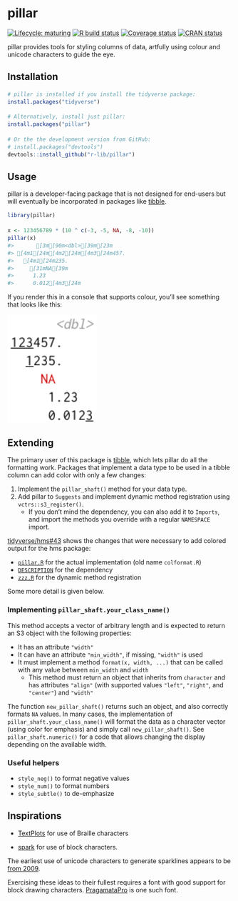 
<!-- README.md is generated from README.Rmd on GitHub Actions: do not edit by hand -->

# pillar

<!-- badges: start -->

[![Lifecycle:
maturing](https://img.shields.io/badge/lifecycle-maturing-blue.svg)](https://www.tidyverse.org/lifecycle/#maturing)
[![R build
status](https://github.com/r-lib/pillar/workflows/R-CMD-check/badge.svg)](https://github.com/r-lib/pillar/actions)
[![Coverage
status](https://codecov.io/gh/r-lib/pillar/branch/master/graph/badge.svg)](https://codecov.io/github/r-lib/pillar?branch=master)
[![CRAN
status](https://www.r-pkg.org/badges/version/pillar)](https://cran.r-project.org/package=pillar)
<!-- badges: end -->

pillar provides tools for styling columns of data, artfully using colour
and unicode characters to guide the eye.

## Installation

``` r
# pillar is installed if you install the tidyverse package:
install.packages("tidyverse")

# Alternatively, install just pillar:
install.packages("pillar")

# Or the the development version from GitHub:
# install.packages("devtools")
devtools::install_github("r-lib/pillar")
```

## Usage

pillar is a developer-facing package that is not designed for end-users
but will eventually be incorporated in packages like
[tibble](https://tibble.tidyverse.org/).

``` r
library(pillar)

x <- 123456789 * (10 ^ c(-3, -5, NA, -8, -10))
pillar(x)
#>       [3m[90m<dbl>[39m[23m
#> [4m1[24m[4m2[24m[4m3[24m457.    
#>   [4m1[24m235.    
#>     [31mNA[39m     
#>      1.23  
#>      0.012[4m3[24m
```

If you render this in a console that supports colour, you’ll see
something that looks like this:

<img src="man/figures/colours.png" width="200px" />

## Extending

The primary user of this package is
[tibble](https://github.com/tidyverse/tibble), which lets pillar do all
the formatting work. Packages that implement a data type to be used in a
tibble column can add color with only a few changes:

1.  Implement the `pillar_shaft()` method for your data type.
2.  Add pillar to `Suggests` and implement dynamic method registration
    using `vctrs::s3_register()`.
      - If you don’t mind the dependency, you can also add it to
        `Imports`, and import the methods you override with a regular
        `NAMESPACE` import.

[tidyverse/hms\#43](https://github.com/tidyverse/hms/pull/43) shows the
changes that were necessary to add colored output for the hms package:

  - [`pillar.R`](https://github.com/tidyverse/hms/pull/43/files#diff-a63dd6b1da682a8549d03475ac91cdcf)
    for the actual implementation (old name `colformat.R`)
  - [`DESCRIPTION`](https://github.com/tidyverse/hms/pull/43/files#diff-35ba4a2677442e210c23a00a5601aba3)
    for the dependency
  - [`zzz.R`](https://github.com/tidyverse/hms/pull/43/files#diff-e549505eb95036528ca3b125f62915a6)
    for the dynamic method registration

Some more detail is given below.

### Implementing `pillar_shaft.your_class_name()`

This method accepts a vector of arbitrary length and is expected to
return an S3 object with the following properties:

  - It has an attribute `"width"`
  - It can have an attribute `"min_width"`, if missing, `"width"` is
    used
  - It must implement a method `format(x, width, ...)` that can be
    called with any value between `min_width` and `width`
      - This method must return an object that inherits from `character`
        and has attributes `"align"` (with supported values `"left"`,
        `"right"`, and `"center"`) and `"width"`

The function `new_pillar_shaft()` returns such an object, and also
correctly formats `NA` values. In many cases, the implementation of
`pillar_shaft.your_class_name()` will format the data as a character
vector (using color for emphasis) and simply call `new_pillar_shaft()`.
See `pillar_shaft.numeric()` for a code that allows changing the display
depending on the available width.

### Useful helpers

  - `style_neg()` to format negative values
  - `style_num()` to format numbers
  - `style_subtle()` to de-emphasize

## Inspirations

  - [TextPlots](https://github.com/sunetos/TextPlots.jl) for use of
    Braille characters

  - [spark](https://github.com/holman/spark) for use of block
    characters.

The earliest use of unicode characters to generate sparklines appears to
be
[from 2009](https://blog.jonudell.net/2009/01/13/fuel-prices-and-pageviews/).

Exercising these ideas to their fullest requires a font with good
support for block drawing characters.
[PragamataPro](https://fsd.it/shop/fonts/pragmatapro/) is one such
font.
